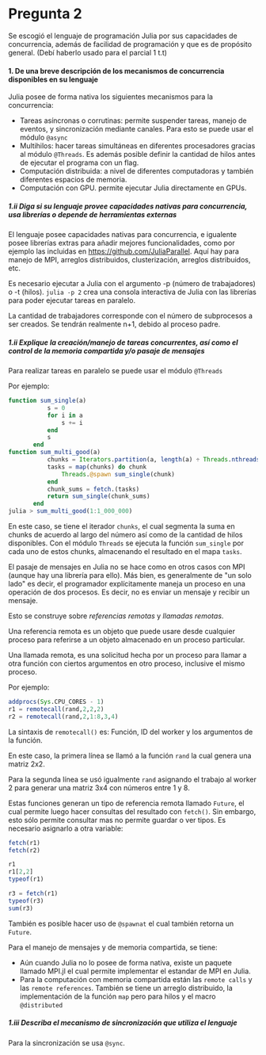 # Pregunta 2

Se escogió el lenguaje de programación Julia por sus capacidades de concurrencia, además de facilidad de programación y que es de propósito general. (Debí haberlo usado para el parcial 1 t.t)

#### 1. De una breve descripción de los mecanismos de concurrencia disponibles en su lenguaje

Julia posee de forma nativa los siguientes mecanismos para la concurrencia:

- Tareas asíncronas o corrutinas: permite suspender tareas, manejo de eventos, y sincronización mediante canales. Para esto se puede usar el módulo `@async`
- Multihilos: hacer tareas simultáneas en diferentes procesadores gracias al módulo `@Threads`. Es además posible definir la cantidad de hilos antes de ejecutar el programa con un flag.
- Computación distribuida: a nivel de diferentes computadoras y también diferentes espacios de memoria.
- Computación con GPU. permite ejecutar Julia directamente en GPUs.


##### 1.ii Diga si su lenguaje provee capacidades nativas para concurrencia, usa librerías o depende de herramientas externas

El lenguaje posee capacidades nativas para concurrencia, e igualente posee librerías extras para añadir mejores funcionalidades, como por ejemplo las incluidas en https://github.com/JuliaParallel. Aquí hay para manejo de MPI, arreglos distribuidos, clusterización, arreglos distribuidos, etc.

Es necesario ejecutar a Julia con el argumento -p (número de trabajadores) o -t (hilos). `julia -p 2` crea una consola interactiva de Julia con las librerías para poder ejecutar tareas en paralelo.

La cantidad de trabajadores corresponde con el número de subprocesos  a ser creados. Se tendrán realmente n+1, debido al proceso padre.

##### 1.ii Explique la creación/manejo de tareas concurrentes, así como el control de la memoria compartida y/o pasaje de mensajes

Para realizar tareas en paralelo se puede usar el módulo `@Threads`

Por ejemplo:

```Julia
function sum_single(a)
           s = 0
           for i in a
               s += i
           end
           s
       end
function sum_multi_good(a)
           chunks = Iterators.partition(a, length(a) ÷ Threads.nthreads())
           tasks = map(chunks) do chunk
               Threads.@spawn sum_single(chunk)
           end
           chunk_sums = fetch.(tasks)
           return sum_single(chunk_sums)
       end
julia > sum_multi_good(1:1_000_000)
```

En este caso, se tiene el iterador `chunks`, el cual segmenta la suma en chunks de acuerdo al largo del número así como de la cantidad de hilos disponibles. Con el módulo `Threads` se ejecuta la función `sum_single` por cada uno de estos chunks, almacenando el resultado en el mapa `tasks`.

El pasaje de mensajes en Julia no se hace como en otros casos con MPI (aunque hay una librería para ello). Más bien, es generalmente de "un solo lado" es decir, el programador explícitamente maneja un proceso en una operación de dos procesos. Es decir, no es enviar un mensaje y recibir un mensaje.

Esto se construye sobre _referencias remotas_ y _llamadas remotas_.

Una referencia remota es un objeto que puede usare desde cualquier proceso para referirse a un objeto almacenado en un proceso particular.

Una llamada remota, es una solicitud hecha por un proceso para llamar a otra función con ciertos argumentos en otro proceso, inclusive el mismo proceso.

Por ejemplo:

```Julia
addprocs(Sys.CPU_CORES - 1)
r1 = remotecall(rand,2,2,2)
r2 = remotecall(rand,2,1:8,3,4)
```

La sintaxis de `remotecall()` es: Función, ID del worker y los argumentos de la función. 

En este caso, la primera línea se llamó a la función `rand` la cual genera una matriz 2x2.

Para la segunda línea se usó igualmente `rand` asignando el trabajo al worker 2 para generar una matriz 3x4 con números entre 1 y 8.

Estas funciones generan un tipo de referencia remota llamado `Future`, el cual permite luego hacer consultas del resultado con `fetch()`. Sin embargo, esto sólo permite consultar mas no permite guardar o ver tipos. Es necesario asignarlo a otra variable:

```Julia
fetch(r1)
fetch(r2)

r1
r1[2,2]
typeof(r1)

r3 = fetch(r1)
typeof(r3)
sum(r3)
```

También es posible hacer uso de `@spawnat` el cual también retorna un `Future`.


Para el manejo de mensajes y de memoria compartida, se tiene:

- Aún cuando Julia no lo posee de forma nativa, existe un paquete llamado MPI.jl el cual permite implementar el estandar de MPI en Julia.
- Para la computación con memoria compartida están las `remote calls` y las `remote references`. También se tiene un arreglo distribuido, la implementación de la función `map` pero para hilos y el macro `@distributed`


##### 1.iii Describa el mecanismo de sincronización que utiliza el lenguaje

Para la sincronización se usa `@sync`.